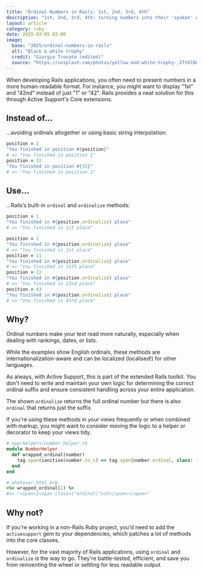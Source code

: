 ```yaml
---
title: "Ordinal Numbers in Rails: 1st, 2nd, 3rd, 4th"
description: "1st, 2nd, 3rd, 4th: turning numbers into their 'spoken' equivalents with ActiveSupport"
layout: article
category: ruby
date: 2025-02-05 02:00
image:
  base: "2025/ordinal-numbers-in-rails"
  alt: "Black & white trophy"
  credit: "Giorgio Trovato (edited)"
  source: "https://unsplash.com/photos/yellow-and-white-trophy-_XTY6lD8jgM"
---
```


When developing Rails applications, you often need to present numbers in a more human-readable format. For instance, you might want to display "1st" and "42nd" instead of just "1" or "42". Rails provides a neat solution for this through Active Support's Core extensions.

## Instead of…

...avoiding ordinals altogether or using basic string interpolation:

```ruby
position = 1
"You finished in position #{position}"
# => "You finished in position 1"
position = 32
"You finished in position #{32}"
# => "You finished in position 1"
```

## Use…

...Rails’s built-in `ordinal` and `ordinalize` methods:

```ruby
position = 1
"You finished in #{position.ordinalize} place"
# => "You finished in 1st place"

position = 1
"You finished in #{position.ordinalize} place"
# => "You finished in 1st place"
position = 11
"You finished in #{position.ordinalize} place"
# => "You finished in 11th place"
position = 22
"You finished in #{position.ordinalize} place"
# => "You finished in 22nd place"
position = 43
"You finished in #{position.ordinalize} place"
# => "You finished in 43rd place"
```

## Why?

Ordinal numbers make your text read more naturally, especially when dealing with rankings, dates, or lists.

While the examples show English ordinals, these methods are internationalization-aware and can be localized (localised!) for other languages.

As always, with Active Support, this is part of the extended Rails toolkit. You don't need to write and maintain your own logic for determining the correct ordinal suffix and ensure consistent handling across your entire application.

The shown `ordinalize` returns the full ordinal number but there is also `ordinal` that returns just the suffix.

If you're using these methods in your views frequently or when combined with markup, you might want to consider moving the logic to a helper or decorator to keep your views tidy.

```ruby
# app/helpers/number_helper.rb
module NumberHelper
  def wrapped_ordinal(number)
    tag.span(sanitize(number.to_s) << tag.span(number.ordinal, class: "ordinal"))
  end
end

# whatever.html.erb
<%= wrapped_ordinal(1) %>
#=> "<span>1<span class=\"ordinal\">st</span></span>"
```

## Why not?

If you're working in a non-Rails Ruby project, you'd need to add the `activesupport` gem to your dependencies, which patches a lot of methods into the core classes.

However, for the vast majority of Rails applications, using `ordinal` and `ordinalize` is the way to go. They're battle-tested, efficient, and save you from reinventing the wheel or settling for less readable output.
